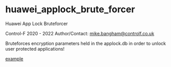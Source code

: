 # huawei_applock_brute_forcer
Huawei App Lock Bruteforcer

Control-F 2020 - 2022
Author/Contact: mike.bangham@controlf.co.uk

Bruteforces encryption parameters held in the applock.db in order to unlock user protected applications!

[example](https://user-images.githubusercontent.com/25705656/176184668-ab8e72d9-37a8-4aad-89a1-e58d7da87525.jpg)
